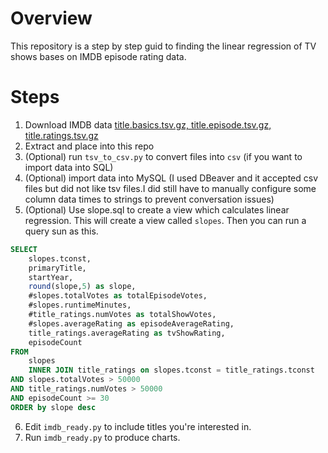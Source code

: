 # Overview

This repository is a step by step guid to finding the linear regression of TV shows bases on IMDB episode rating data.

# Steps

1. Download IMDB data [title.basics.tsv.gz, title.episode.tsv.gz, title.ratings.tsv.gz](https://datasets.imdbws.com/)
2. Extract and place into this repo
3. (Optional) run `tsv_to_csv.py` to convert files into `csv` (if you want to import data into SQL)
4. (Optional) import data into MySQL (I used DBeaver and it accepted csv files but did not like tsv files.I did still have to manually configure some column data times to strings to prevent conversation issues)
5. (Optional) Use slope.sql to create a view which calculates linear regression. This will create a view called `slopes`. Then you can run a query sun as this.

```sql
SELECT
	slopes.tconst,
	primaryTitle,
	startYear,
	round(slope,5) as slope,
	#slopes.totalVotes as totalEpisodeVotes,
	#slopes.runtimeMinutes,
	#title_ratings.numVotes as totalShowVotes,
	#slopes.averageRating as episodeAverageRating,
	title_ratings.averageRating as tvShowRating,
	episodeCount
FROM
	slopes
	INNER JOIN title_ratings on slopes.tconst = title_ratings.tconst
AND slopes.totalVotes > 50000
AND title_ratings.numVotes > 50000
AND episodeCount >= 30
ORDER by slope desc
```

6. Edit `imdb_ready.py` to include titles you're interested in.
7. Run `imdb_ready.py` to produce charts.
